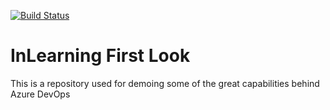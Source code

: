 [![Build Status](https://dev.azure.com/linkedinlearningjoserady/GitHub%20Demo/_apis/build/status/linkedinlearningjoserady.Azure-Pipelines)](https://dev.azure.com/linkedinlearningjoserady/GitHub%20Demo/_build/latest?definitionId=1)

# InLearning First Look
This is a repository used for demoing some of the great capabilities behind Azure DevOps
